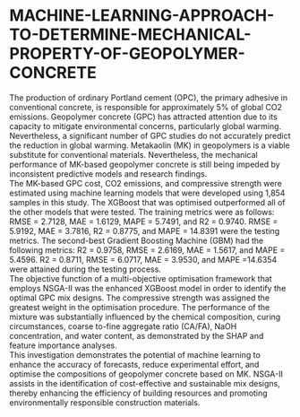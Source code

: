 # MACHINE-LEARNING-APPROACH-TO-DETERMINE-MECHANICAL-PROPERTY-OF-GEOPOLYMER-CONCRETE
The production of ordinary Portland cement (OPC), the primary adhesive in conventional concrete, 
is responsible for approximately 5% of global CO2 emissions. Geopolymer concrete (GPC) has 
attracted attention due to its capacity to mitigate environmental concerns, particularly global 
warming. Nevertheless, a significant number of GPC studies do not accurately predict the reduction 
in global warming. Metakaolin (MK) in geopolymers is a viable substitute for conventional 
materials. Nevertheless, the mechanical performance of MK-based geopolymer concrete is still 
being 
impeded 
by 
inconsistent 
predictive 
models 
and 
research 
findings.  
The MK-based GPC cost, CO2 emissions, and compressive strength were estimated using machine 
learning models that were developed using 1,854 samples in this study. The XGBoost that was 
optimised outperformed all of the other models that were tested. The training metrics were as 
follows: RMSE = 2.7128, MAE = 1.6129, MAPE = 5.7491, and R2 = 0.9740. RMSE = 5.9192, 
MAE = 3.7816, R2 = 0.8775, and MAPE = 14.8391 were the testing metrics. The second-best 
Gradient Boosting Machine (GBM) had the following metrics: R2 = 0.9758, RMSE = 2.6169, 
MAE = 1.5617, and MAPE = 5.4596. R2 = 0.8711, RMSE = 6.0717, MAE = 3.9530, and MAPE 
=14.6354 
were 
attained 
during 
the 
testing 
process.  
The objective function of a multi-objective optimisation framework that employs NSGA-II was 
the enhanced XGBoost model in order to identify the optimal GPC mix designs. The compressive 
strength was assigned the greatest weight in the optimisation procedure. The performance of the 
mixture was substantially influenced by the chemical composition, curing circumstances, coarse
to-fine aggregate ratio (CA/FA), NaOH concentration, and water content, as demonstrated by the 
SHAP 
and 
feature 
importance 
analyses.  
This investigation demonstrates the potential of machine learning to enhance the accuracy of 
forecasts, reduce experimental effort, and optimise the compositions of geopolymer concrete based 
on MK. NSGA-II assists in the identification of cost-effective and sustainable mix designs, thereby 
enhancing the efficiency of building resources and promoting environmentally responsible 
construction materials.
